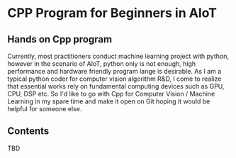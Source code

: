 # CPP Program for Beginners in AIoT

##  Hands on Cpp program
Currently, most practitioners conduct machine learning project with python, however in the scenario of AIoT, python only
is not enough, high performance and hardware friendly program lange is desirable. As I am a typical python coder for computer
vision algorithm R&D, I come to realize that essential works rely on fundamental computing devices such as GPU, CPU, DSP etc.
So I'd like to go with Cpp for Computer Vision / Machine Learning in my spare time and make it open on Git hoping it 
would be helpful for someone else.

## Contents
TBD
